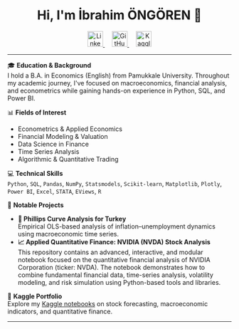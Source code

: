 <h1 align="center">Hi, I'm İbrahim ÖNGÖREN 👋</h1>

<p align="center">
  <a href="https://www.linkedin.com/in/ibrahimongoren" target="_blank">
    <img src="https://cdn.jsdelivr.net/gh/devicons/devicon/icons/linkedin/linkedin-original.svg" alt="LinkedIn" width="35" />
  </a>
  &nbsp;&nbsp;&nbsp;
  <a href="https://github.com/ibrahimongoren" target="_blank">
    <img src="https://cdn.jsdelivr.net/gh/devicons/devicon/icons/github/github-original.svg" alt="GitHub" width="35" />
  </a>
  &nbsp;&nbsp;&nbsp;
  <a href="https://www.kaggle.com/ibrahimongoren" target="_blank">
    <img src="https://upload.wikimedia.org/wikipedia/commons/7/7c/Kaggle_logo.png" alt="Kaggle" width="35" />
  </a>
</p>

---

🎓 **Education & Background**  
I hold a B.A. in Economics (English) from Pamukkale University. Throughout my academic journey, I've focused on macroeconomics, financial analysis, and econometrics while gaining hands-on experience in Python, SQL, and Power BI.

📊 **Fields of Interest**  
- Econometrics & Applied Economics  
- Financial Modeling & Valuation  
- Data Science in Finance  
- Time Series Analysis  
- Algorithmic & Quantitative Trading  

💻 **Technical Skills**  
`Python`, `SQL`, `Pandas`, `NumPy`, `Statsmodels`, `Scikit-learn`, `Matplotlib`, `Plotly`, `Power BI`, `Excel`, `STATA`, `EViews`, `R`

🧪 **Notable Projects**  
- **📘 Phillips Curve Analysis for Turkey**  
  Empirical OLS-based analysis of inflation–unemployment dynamics using macroeconomic time series.
- **📈 Applied Quantitative Finance: NVIDIA (NVDA) Stock Analysis**  
  This repository contains an advanced, interactive, and modular notebook focused on the quantitative financial analysis of NVIDIA Corporation (ticker: NVDA). The notebook demonstrates how to combine fundamental financial data, time-series analysis, volatility modeling, and risk simulation using Python-based tools and libraries.

🔗 **Kaggle Portfolio**  
Explore my [Kaggle notebooks](https://www.kaggle.com/ibrahimongoren) on stock forecasting, macroeconomic indicators, and quantitative finance.

---
